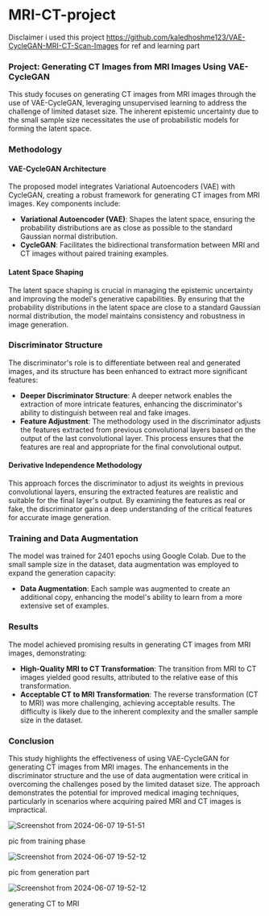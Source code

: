 # MRI-CT-project



Disclaimer i used this project https://github.com/kaledhoshme123/VAE-CycleGAN-MRI-CT-Scan-Images
for ref and learning part

### Project: Generating CT Images from MRI Images Using VAE-CycleGAN

This study focuses on generating CT images from MRI images through the use of VAE-CycleGAN, leveraging unsupervised learning to address the challenge of limited dataset size. The inherent epistemic uncertainty due to the small sample size necessitates the use of probabilistic models for forming the latent space.

### Methodology

#### VAE-CycleGAN Architecture

The proposed model integrates Variational Autoencoders (VAE) with CycleGAN, creating a robust framework for generating CT images from MRI images. Key components include:

- **Variational Autoencoder (VAE)**: Shapes the latent space, ensuring the probability distributions are as close as possible to the standard Gaussian normal distribution.
- **CycleGAN**: Facilitates the bidirectional transformation between MRI and CT images without paired training examples.

#### Latent Space Shaping

The latent space shaping is crucial in managing the epistemic uncertainty and improving the model's generative capabilities. By ensuring that the probability distributions in the latent space are close to a standard Gaussian normal distribution, the model maintains consistency and robustness in image generation.

### Discriminator Structure

The discriminator's role is to differentiate between real and generated images, and its structure has been enhanced to extract more significant features:

- **Deeper Discriminator Structure**: A deeper network enables the extraction of more intricate features, enhancing the discriminator's ability to distinguish between real and fake images.
- **Feature Adjustment**: The methodology used in the discriminator adjusts the features extracted from previous convolutional layers based on the output of the last convolutional layer. This process ensures that the features are real and appropriate for the final convolutional output.

#### Derivative Independence Methodology

This approach forces the discriminator to adjust its weights in previous convolutional layers, ensuring the extracted features are realistic and suitable for the final layer's output. By examining the features as real or fake, the discriminator gains a deep understanding of the critical features for accurate image generation.

### Training and Data Augmentation

The model was trained for 2401 epochs using Google Colab. Due to the small sample size in the dataset, data augmentation was employed to expand the generation capacity:

- **Data Augmentation**: Each sample was augmented to create an additional copy, enhancing the model's ability to learn from a more extensive set of examples.

### Results

The model achieved promising results in generating CT images from MRI images, demonstrating:

- **High-Quality MRI to CT Transformation**: The transition from MRI to CT images yielded good results, attributed to the relative ease of this transformation.
- **Acceptable CT to MRI Transformation**: The reverse transformation (CT to MRI) was more challenging, achieving acceptable results. The difficulty is likely due to the inherent complexity and the smaller sample size in the dataset.

### Conclusion

This study highlights the effectiveness of using VAE-CycleGAN for generating CT images from MRI images. The enhancements in the discriminator structure and the use of data augmentation were critical in overcoming the challenges posed by the limited dataset size. The approach demonstrates the potential for improved medical imaging techniques, particularly in scenarios where acquiring paired MRI and CT images is impractical.






![Screenshot from 2024-06-07 19-51-51](https://github.com/surenoobster/MRI-CT-project/assets/154669584/3feba7b1-a085-4259-beb9-03be86bc5ac6)

pic from training phase 


![Screenshot from 2024-06-07 19-52-12](https://github.com/surenoobster/MRI-CT-project/assets/154669584/e5001c1e-efe7-4b1e-896f-333dd0b3ff13)

pic from generation part



![Screenshot from 2024-06-07 19-52-12](https://github.com/surenoobster/MRI-CT-project/assets/154669584/e5001c1e-efe7-4b1e-896f-333dd0b3ff13)

generating CT to MRI 
